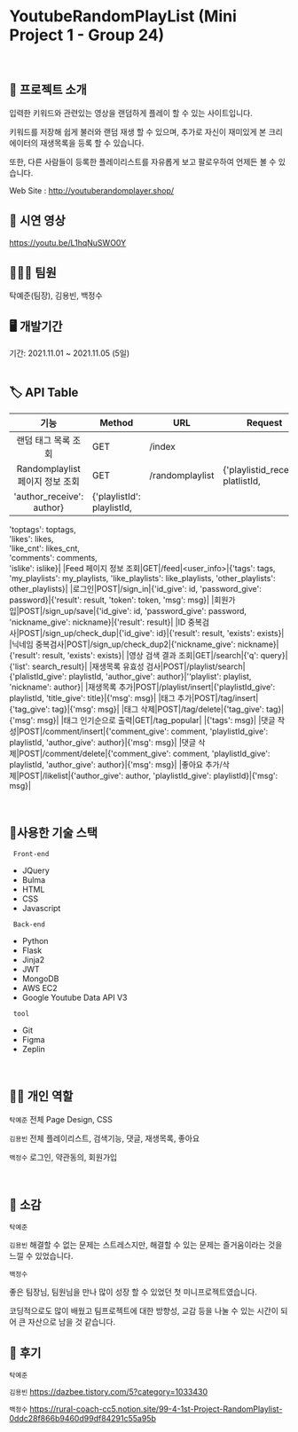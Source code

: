 # YoutubeRandomPlayList (Mini Project 1 - Group 24)

</br>

## 🤷 프로젝트 소개 
 <p> 입력한 키워드와 관련있는 영상을 랜덤하게 플레이 할 수 있는 사이트입니다. </p>
 <p> 키워드를 저장해 쉽게 불러와 랜덤 재생 할 수 있으며, 추가로 자신이 재미있게 본 크리에이터의 재생목록을 등록 할 수 있습니다.</p>
 <p> 또한, 다른 사람들이 등록한 플레이리스트를 자유롭게 보고 팔로우하여 언제든 볼 수 있습니다. </p>
  
  Web Site : http://youtuberandomplayer.shop/
</br>


## 🎥 시연 영상
 https://youtu.be/L1hqNuSWO0Y


## 🧑🏼‍💻 팀원 
탁예준(팀장), 김용빈,  백정수
</br>


## 🖥 개발기간

기간: 2021.11.01 ~ 2021.11.05 (5일)  
</br>


## 🏷 API Table
|기능|Method|URL|Request|Response|
|:---:|----|----|----|----|
|랜덤 태그 목록 조회|GET|/index| |{'tags' : tag}|
|Randomplaylist 페이지 정보 조회|GET|/randomplaylist|{'playlistid_receive': platlistId,  
'author_receive': author}|{'playlistId': playlistId,  
'toptags': toptags,  
'likes': likes,  
'like_cnt': likes_cnt,  
'comments': comments,  
'islike': islike}|
|Feed 페이지 정보 조회|GET|/feed|<user_info>|{'tags': tags,
'my_playlists': my_playlists,
'like_playlists': like_playlists,
'other_playlists': other_playlists}|
|로그인|POST|/sign_in|{'id_give': id,
'password_give': password}|{'result': result,
'token': token,
'msg': msg}|
|회원가입|POST|/sign_up/save|{'id_give': id,
'password_give': password,
'nickname_give': nickname}|{'result': result}|
|ID 중복검사|POST|/sign_up/check_dup|{'id_give': id}|{'result': result,
'exists': exists}|
|닉네임 중복검사|POST|/sign_up/check_dup2|{'nickname_give': nickname}|{'result': result,
'exists': exists}|
|영상 검색 결과 조회|GET|/search|{'q': query}|{'list': search_result}|
|재생목록 유효성 검사|POST|/playlist/search|{'plalistId_give': playlistId,
'author_give': author}|'‘playlist': playlist,
'nickname': author}|
|재생목록 추가|POST|/playlist/insert|{'playlistId_give': playlistId,
'title_give': title}|{'msg': msg}|
|태그 추가|POST|/tag/insert|{'tag_give': tag}|{'msg': msg}|
|태그 삭제|POST|/tag/delete|{'tag_give': tag}|{'msg': msg}|
|태그 인기순으로 출력|GET|/tag_popular| |{'tags': msg}|
|댓글 작성|POST|/comment/insert|{'comment_give': comment,
'playlistId_give': playlistId,
'author_give': author}|{'msg': msg}|
|댓글 삭제|POST|/comment/delete|{'comment_give': comment,
'playlistId_give': playlistId,
'author_give': author}|{'msg': msg}|
|좋아요 추가/삭제|POST|/likelist|{'author_give': author,
'playlistId_give': playlistId}|{'msg': msg}|




</br>

## 🔨사용한 기술 스택
<code> Front-end </code>
 * JQuery
 * Bulma
 * HTML
 * CSS
 * Javascript
 
<code> Back-end </code>
 * Python 
 * Flask 
 * Jinja2
 * JWT
 * MongoDB 
 * AWS EC2
 * Google Youtube Data API V3


<code> tool </code>
 * Git
 * Figma
 * Zeplin

</br>


## ✌🏻 개인 역할

<code>탁예준</code> 전체 Page Design, CSS 

<code>김용빈</code> 전체 플레이리스트, 검색기능, 댓글, 재생목록, 좋아요 

<code>백정수</code> 로그인, 약관동의, 회원가입

</br>


## 📣 소감

<code>탁예준</code> 

<code>김용빈</code> 해결할 수 없는 문제는 스트레스지만, 해결할 수 있는 문제는 즐거움이라는 것을 느낄 수 있었습니다.

<code>백정수</code> <p> 좋은 팀장님, 팀원님을 만나 많이 성장 할 수 있었던 첫 미니프로젝트였습니다. </p>
<p>코딩적으로도 많이 배웠고 팀프로젝트에 대한 방향성, 교감 등을 나눌 수 있는 시간이 되어 큰 자산으로 남을 것 같습니다. </p>


## 📝 후기

<code>탁예준</code> 

<code>김용빈</code> https://dazbee.tistory.com/5?category=1033430

<code>백정수</code>  https://rural-coach-cc5.notion.site/99-4-1st-Project-RandomPlaylist-0ddc28f866b9460d99df84291c55a95b

